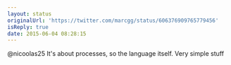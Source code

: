 ```yaml
---
layout: status
originalUrl: 'https://twitter.com/marcgg/status/606376909765779456'
isReply: true
date: 2015-06-04 08:28:15
---
```


@nicoolas25 It's about processes, so the language itself. Very simple stuff

